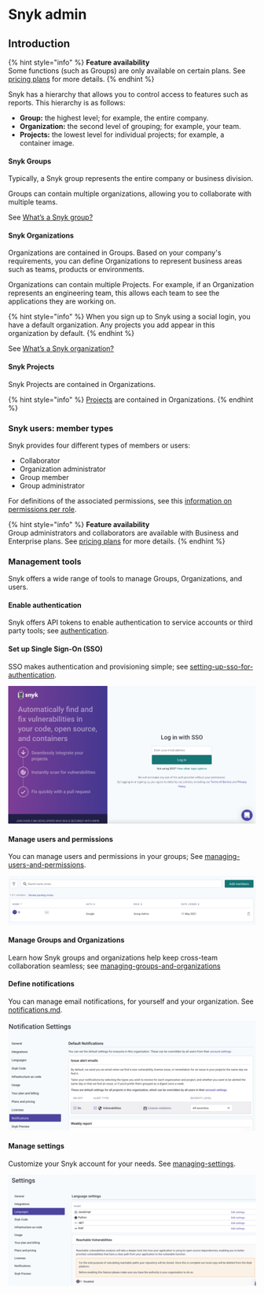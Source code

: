 # Snyk admin

## Introduction

{% hint style="info" %}
**Feature availability**\
Some functions (such as Groups) are only available on certain plans. See [pricing plans](https://snyk.io/plans/) for more details.
{% endhint %}

Snyk has a hierarchy that allows you to control access to features such as reports. This hierarchy is as follows:

* **Group:** the highest level; for example, the entire company.
* **Organization:** the second level of grouping; for example, your team.
* **Projects:** the lowest level for individual projects; for example, a container image.

#### Snyk Groups

Typically, a Snyk group represents the entire company or business division.

Groups can contain multiple organizations, allowing you to collaborate with multiple teams.

See [What’s a Snyk group?](managing-groups-and-organizations/whats-a-snyk-group.md)

#### Snyk Organizations

Organizations are contained in Groups. Based on your company's requirements, you can define Organizations to represent business areas such as teams, products or environments.

Organizations can contain multiple Projects. For example, if an Organization represents an engineering team, this allows each team to see the applications they are working on.

{% hint style="info" %}
When you sign up to Snyk using a social login, you have a default organization. Any projects you add appear in this organization by default.
{% endhint %}

See [What’s a Snyk organization?](managing-groups-and-organizations/whats-a-snyk-organization.md)

#### Snyk Projects

Snyk Projects are contained in Organizations.

{% hint style="info" %}
[Projects](../features/user-and-group-management/broken-reference/) are contained in Organizations.
{% endhint %}

### Snyk users: member types

Snyk provides four different types of members or users:

* Collaborator
* Organization administrator
* Group member
* Group administrator

For definitions of the associated permissions, see this [information on permissions per role](https://docs.snyk.io/features/user-and-group-management/managing-users-and-permissions/managing-permissions#permissions-per-role).

{% hint style="info" %}
**Feature availability**\
Group administrators and collaborators are available with Business and Enterprise plans. See [pricing plans](https://snyk.io/plans/) for more details.
{% endhint %}

### Management tools

Snyk offers a wide range of tools to manage Groups, Organizations, and users.

#### Enable authentication

Snyk offers API tokens to enable authentication to service accounts or third party tools; see [authentication](authentication/ "mention").

#### Set up Single Sign-On (SSO)

SSO makes authentication and provisioning simple; see [setting-up-sso-for-authentication](setting-up-sso-for-authentication/ "mention").

![](<../.gitbook/assets/image (65) (1) (1).png>)

#### Manage users and permissions

You can manage users and permissions in your groups; See [managing-users-and-permissions](managing-users-and-permissions/ "mention").

![](<../.gitbook/assets/image (245) (1).png>)

#### Manage Groups and Organizations

Learn how Snyk groups and organizations help keep cross-team collaboration seamless; see [managing-groups-and-organizations](managing-groups-and-organizations/ "mention")

#### Define notifications

You can manage email notifications, for yourself and your organization. See [notifications.md](notifications.md "mention").

![](<../.gitbook/assets/image (350).png>)

#### Manage settings

Customize your Snyk account for your needs. See [managing-settings](managing-settings/ "mention").

![](<../.gitbook/assets/image (49) (1).png>)
